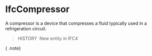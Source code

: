 IfcCompressor
=============

A compressor is a device that compresses a fluid typically used in a refrigeration circuit.

> HISTORY&nbsp; New entity in IFC4

{ .note}
>
